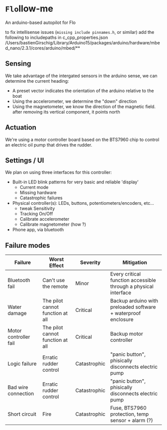 # `Flo`llow-me
An arduino-based autopilot for Flo

to fix intellisense issues (`missing include pinnames.h`, or similar) add the following to includepaths in c_cpp_properties.json
/Users/bastienGirschig/Library/Arduino15/packages/arduino/hardware/mbed_nano/2.3.1/cores/arduino/mbed/**

## Sensing
We take advantage of the intergated sensors in the arduino sense, we can determine the current
heading:
- A preset vector indicates the orientation of the arduino relative to the boat
- Using the accelerometer, we determine the "down" direction
- Using the magnetometer, we know the direction of the magnetic field. after removing its vertical
  component, it points north

## Actuation
We're using a motor controller board based on the BTS7960 chip to control an electric oil pump that
drives the rudder.

## Settings / UI
We plan on using three interfaces for this controller:
- Built-in LED blink patterns for very basic and reliable 'display'
  - Current mode
  - Missing hardware
  - Catastrophic failures
- Physical controller(s): LEDs, buttons, potentiometers/encoders, etc...
  - tweak Sensitivity
  - Tracking On/Off
  - Calibrate accelerometer
  - Calibrate magnetometer (how ?)
- Phone app, via bluetooth

## Failure modes
Failure | Worst Effect | Severity | Mitigation
--- | --- | --- | ---
Bluetooth fail | Can't use the remote | Minor | Every critical function accessible through a physical interface
Water damage | The pilot cannot function at all | Critical | Backup arduino with preloaded software + waterproof enclosure
Motor controller fail | The pilot cannot function at all | Critical | Backup motor controller
Logic failure | Erratic rudder control | Catastrophic | "panic button", phisically disconnects electric pump
Bad wire connection | Erratic rudder control | Catastrophic | "panic button", phisically disconnects electric pump
Short circuit | Fire | Catastrophic | Fuse, BTS7960 protection, temp sensor + alarm (?)
